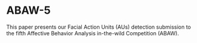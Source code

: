  # ABAW-5
This paper presents our Facial Action Units (AUs) detection submission to the fifth Affective Behavior Analysis in-the-wild Competition (ABAW).
